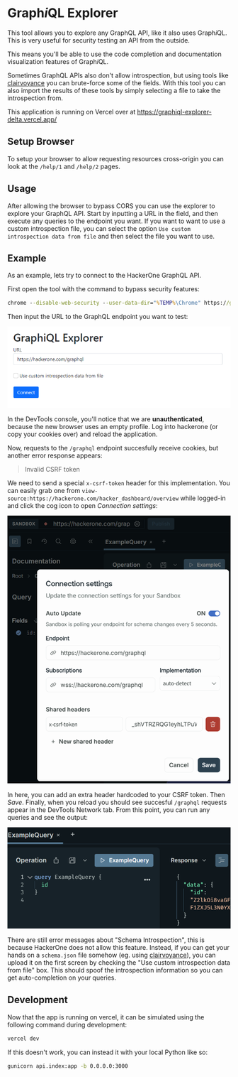 # Graph*i*QL Explorer

This tool allows you to explore any GraphQL API, like it also uses Graph*i*QL. This is very useful for security testing an API from the outside.

This means you'll be able to use the code completion and documentation visualization features of Graph*i*QL.

Sometimes GraphQL APIs also don't allow introspection, but using tools like [clairvoyance](https://github.com/nikitastupin/clairvoyance) you can brute-force some of the fields. With this tool you can also import the results of these tools by simply selecting a file to take the introspection from.

This application is running on Vercel over at <https://graphiql-explorer-delta.vercel.app/>

## Setup Browser

To setup your browser to allow requesting resources cross-origin you can look at the `/help/1` and `/help/2` pages.

## Usage

After allowing the browser to bypass CORS you can use the explorer to explore your GraphQL API. Start by inputting a URL in the field, and then execute any queries to the endpoint you want.
If you want to want to use a custom introspection file, you can select the option `Use custom introspection data from file` and then select the file you want to use.

## Example

As an example, lets try to connect to the HackerOne GraphQL API.

First open the tool with the command to bypass security features:

```cmd
chrome --disable-web-security --user-data-dir="%TEMP%\Chrome" https://graphiql-explorer-delta.vercel.app/
```

Then input the URL to the GraphQL endpoint you want to test:

![](docs/hackerone-input.png)

In the DevTools console, you'll notice that we are **unauthenticated**, because the new browser uses an empty profile. Log into hackerone (or copy your cookies over) and reload the application.

Now, requests to the `/graphql` endpoint succesfully receive cookies, but another error response appears:

> Invalid CSRF token

We need to send a special `x-csrf-token` header for this implementation. You can easily grab one from `view-source:https://hackerone.com/hacker_dashboard/overview` while logged-in and click the cog icon to open *Connection settings*:

![](docs/connection-settings.png)

In here, you can add an extra header hardcoded to your CSRF token. Then *Save*. Finally, when you reload you should see succesful `/graphql` requests appear in the DevTools Network tab. From this point, you can run any queries and see the output:

![](docs/example-query.png)

There are still error messages about "Schema Introspection", this is because HackerOne does not allow this feature. Instead, if you can get your hands on a `schema.json` file somehow (eg. using [clairvoyance](https://github.com/nikitastupin/clairvoyance)), you can upload it on the first screen by checking the "Use custom introspection data from file" box. This should spoof the introspection information so you can get auto-completion on your queries.

## Development

Now that the app is running on vercel, it can be simulated using the following command during development:

```sh
vercel dev
```

If this doesn't work, you can instead it with your local Python like so:

```sh
gunicorn api.index:app -b 0.0.0.0:3000
```
